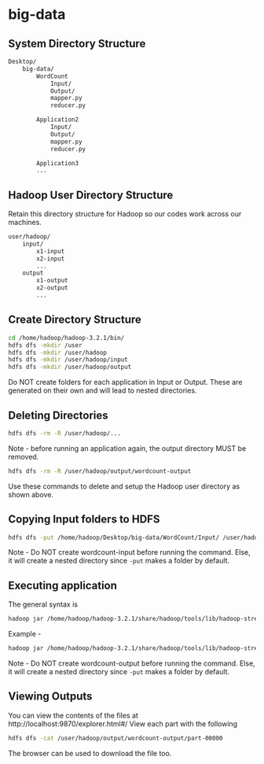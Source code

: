 # big-data

## System Directory Structure
```sh
Desktop/
    big-data/
        WordCount
            Input/
            Output/
            mapper.py
            reducer.py

        Application2
            Input/
            Output/
            mapper.py
            reducer.py

        Application3
        ...
```
## Hadoop User Directory Structure
Retain this directory structure for Hadoop so our codes work across our machines.
```sh
user/hadoop/
    input/
        x1-input
        x2-input
        ...
    output
        x1-output
        x2-output
        ...
```
## Create Directory Structure
```sh
cd /home/hadoop/hadoop-3.2.1/bin/
hdfs dfs -mkdir /user
hdfs dfs -mkdir /user/hadoop
hdfs dfs -mkdir /user/hadoop/input
hdfs dfs -mkdir /user/hadoop/output
```
Do NOT create folders for each application in Input or Output. These are generated on their own and will lead to nested directories.

## Deleting Directories
```sh
hdfs dfs -rm -R /user/hadoop/...
```

Note - before running an application again, the output directory MUST be removed.
 
```sh
hdfs dfs -rm -R /user/hadoop/output/wordcount-output
```

Use these commands to delete and setup the Hadoop user directory as shown above.

## Copying Input folders to HDFS
```sh
hdfs dfs -put /home/hadoop/Desktop/big-data/WordCount/Input/ /user/hadoop/input/wordcount-input
```

Note - Do NOT create wordcount-input before running the command. Else, it will create a nested directory since ```-put``` makes a folder by default.

## Executing application
The general syntax is
```sh
hadoop jar /home/hadoop/hadoop-3.2.1/share/hadoop/tools/lib/hadoop-streaming-3.2.1.jar -files <path to mapper.py>, <path to reducer.py> -mapper <path to mapper.py> -reducer <path to reducer.py> -input <path to input folder for application> -output <path to output folder that will be created for application>
```

Example -

```sh
hadoop jar /home/hadoop/hadoop-3.2.1/share/hadoop/tools/lib/hadoop-streaming-3.2.1.jar -files /home/hadoop/Desktop/big-data/WordCount/mapper.py,/home/hadoop/Desktop/big-data/WordCount/reducer.py -mapper /home/hadoop/Desktop/big-data/WordCount/mapper.py -reducer /home/hadoop/Desktop/big-data/WordCount/reducer.py -input /user/hadoop/input/wordcount-input -output /user/hadoop/output/wordcount-output
```
Note - Do NOT create wordcount-output before running the command. Else, it will create a nested directory since ```-put``` makes a folder by default.

## Viewing Outputs
You can view the contents of the files at http://localhost:9870/explorer.html#/ 
View each part with the following
```sh
hdfs dfs -cat /user/hadoop/output/wordcount-output/part-00000
```

The browser can be used to download the file too.